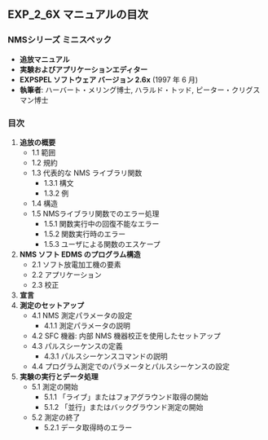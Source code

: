 ## EXP_2_6X マニュアルの目次

### NMSシリーズ ミニスペック
- **追放マニュアル**
- **実験およびアプリケーションエディター**
- **EXPSPEL ソフトウェア バージョン 2.6x** (1997 年 6 月)
- **執筆者**: ハーバート・メリング博士, ハラルド・トッド, ピーター・クリグスマン博士

### 目次
1. **追放の概要**
    - 1.1 範囲
    - 1.2 規約
    - 1.3 代表的な NMS ライブラリ関数
        - 1.3.1 構文
        - 1.3.2 例
    - 1.4 構造
    - 1.5 NMSライブラリ関数でのエラー処理
        - 1.5.1 関数実行中の回復不能なエラー
        - 1.5.2 関数実行時のエラー
        - 1.5.3 ユーザによる関数のエスケープ
2. **NMS ソフト EDMS のプログラム構造**
    - 2.1 ソフト放電加工機の要素
    - 2.2 アプリケーション
    - 2.3 校正
3. **宣言**
4. **測定のセットアップ**
    - 4.1 NMS 測定パラメータの設定
        - 4.1.1 測定パラメータの説明
    - 4.2 SFC 機器: 内部 NMS 機器校正を使用したセットアップ
    - 4.3 パルスシーケンスの定義
        - 4.3.1 パルスシーケンスコマンドの説明
    - 4.4 プログラム測定でのパラメータとパルスシーケンスの設定
5. **実験の実行とデータ処理**
    - 5.1 測定の開始
        - 5.1.1 「ライブ」またはフォアグラウンド取得の開始
        - 5.1.2 「並行」またはバックグラウンド測定の開始
    - 5.2 測定の終了
        - 5.2.1 データ取得時のエラー
